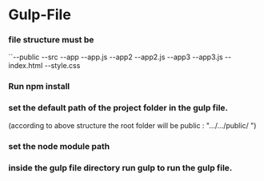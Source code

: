 # Gulp-File  

### file structure must be

``--public
  --src
   --app
     --app.js
   --app2
     --app2.js
   --app3
     --app3.js
   --index.html
   --style.css
   
   ### Run npm install
   
   ### set the default path of the project folder in the gulp file.
   (according to above structure the root folder will be public  : ".../.../public/ ")
   
   ### set the node module path
   
   ### inside the gulp file directory run **gulp** to run the gulp file.
   
